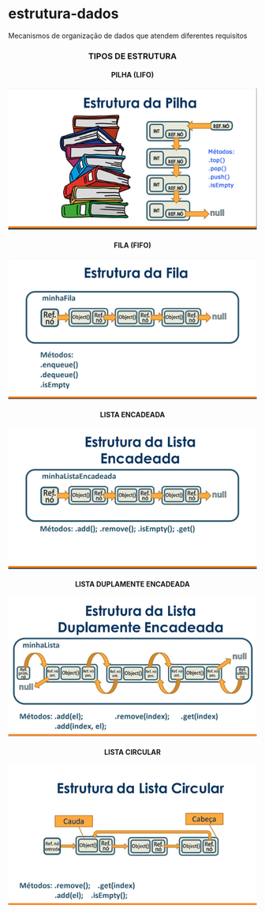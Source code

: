 # estrutura-dados
Mecanismos de organização de dados que atendem diferentes requisitos

<center>

### TIPOS DE ESTRUTURA

#### PILHA (LIFO)

![Estrutura em Pilha](./assets/pilha.jpg)
	
#### FILA (FIFO)

![Estrutura em Fila](./assets/fila.jpg)
	
#### LISTA ENCADEADA

![Lista Encadeada](./assets/lista-encadeada.jpg)
	
#### LISTA DUPLAMENTE ENCADEADA

![Lista Duplamente Encadeada](./assets/lista-duplamente-encadeada.jpg)

#### LISTA CIRCULAR

![Lista Circular](./assets/lista-circular.jpg)

</center>